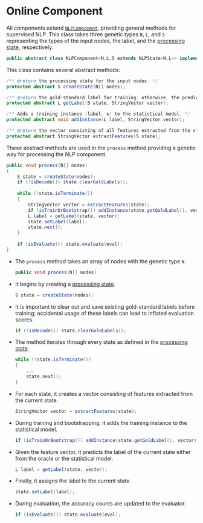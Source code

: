 # Online Component

All components extend [`NLPComponent`](../../java/edu/emory/mathcs/nlp/component/util/NLPComponent.java), providing general methods for supervised NLP.  This class takes three genetic types `N`, `L`, and `S` representing the types of the input nodes, the label, and the [processing state](processing_state.md), respectively.

```java
public abstract class NLPComponent<N,L,S extends NLPState<N,L>> implements Serializable
```

This class contains several abstract methods:

```java
/** @return the processing state for the input nodes. */
protected abstract S createState(N[] nodes);

/** @return the gold-standard label for training; otherwise, the predicted label. */
protected abstract L getLabel(S state, StringVector vector);

/** Adds a training instance (label, x) to the statistical model. */
protected abstract void addInstance(L label, StringVector vector);

/** @return the vector consisting of all features extracted from the state. */
protected abstract StringVector extractFeatures(S state);
```

These abstract methods are used in the `process` method providing a genetic way for processing the NLP component.

```java
public void process(N[] nodes)
{
	S state = createState(nodes);
	if (!isDecode()) state.clearGoldLabels();
	
	while (!state.isTerminate())
	{
		StringVector vector = extractFeatures(state);
		if (isTrainOrBootstrap()) addInstance(state.getGoldLabel(), vector);
		L label = getLabel(state, vector);
		state.setLabel(label);
		state.next();
	}
	
	if (isEvaluate()) state.evaluate(eval);
}
```

* The `process` method takes an array of nodes with the genetic type `N`.

	```java
	public void process(N[] nodes)
	```

* It begins by creating a [processing state](processing_state.md).

	```java
	S state = createState(nodes);
	```

* It is important to clear out and save existing gold-standard labels before training; accidental usage of these labels can lead to inflated evaluation scores.

	```java
	if (!isDecode()) state.clearGoldLabels();
	```

* The method iterates through every state as defined in the [processing state](processing_state.md).

	```java
	while (!state.isTerminate())
	{
		...
		state.next();
	}
	```

* For each state, it creates a vector consisting of features extracted from the current state.

	```java
	StringVector vector = extractFeatures(state);
	```

* During training and bootstrapping, it adds the training instance to the statistical model.

	```java
	if (isTrainOrBootstrap()) addInstance(state.getGoldLabel(), vector);
	```

* Given the feature vector, it predicts the label of the current state either from the oracle or the statistical model.

	```java
	L label = getLabel(state, vector);
	```

* Finally, it assigns the label to the current state.

	```java
	state.setLabel(label);
	```

* During evaluation, the accuracy counts are updated to the evaluator.

	```java
	if (isEvaluate()) state.evaluate(eval);
	```

